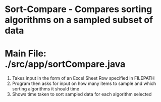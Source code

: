# Sort-Compare - Compares sorting algorithms on a sampled subset of data
# Main File: ./src/app/sortCompare.java

1) Takes input in the form of an Excel Sheet Row specified in FILEPATH
2) Program then asks for input on how many items to sample and which sorting algorithms it should time
3) Shows time taken to sort sampled data for each algorithm selected
